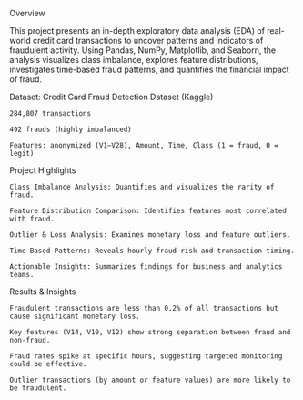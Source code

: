Overview

This project presents an in-depth exploratory data analysis (EDA) of real-world credit card transactions to uncover patterns and indicators of fraudulent activity. Using Pandas, NumPy, Matplotlib, and Seaborn, the analysis visualizes class imbalance, explores feature distributions, investigates time-based fraud patterns, and quantifies the financial impact of fraud.

Dataset:
Credit Card Fraud Detection Dataset (Kaggle)

    284,807 transactions

    492 frauds (highly imbalanced)

    Features: anonymized (V1–V28), Amount, Time, Class (1 = fraud, 0 = legit)
Project Highlights

    Class Imbalance Analysis: Quantifies and visualizes the rarity of fraud.

    Feature Distribution Comparison: Identifies features most correlated with fraud.

    Outlier & Loss Analysis: Examines monetary loss and feature outliers.

    Time-Based Patterns: Reveals hourly fraud risk and transaction timing.

    Actionable Insights: Summarizes findings for business and analytics teams.
Results & Insights

    Fraudulent transactions are less than 0.2% of all transactions but cause significant monetary loss.

    Key features (V14, V10, V12) show strong separation between fraud and non-fraud.

    Fraud rates spike at specific hours, suggesting targeted monitoring could be effective.

    Outlier transactions (by amount or feature values) are more likely to be fraudulent.
